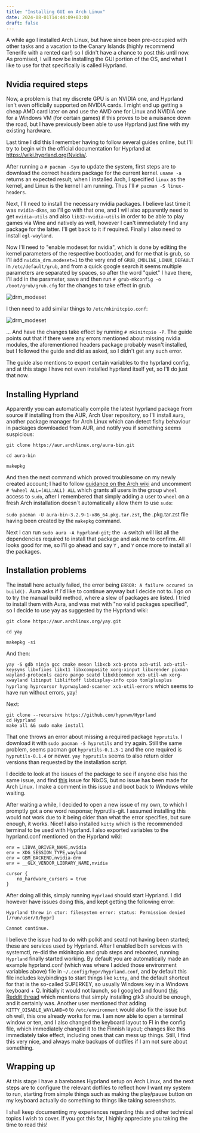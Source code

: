 ```yaml
---
title: "Installing GUI on Arch Linux"
date: 2024-08-01T14:44:09+03:00
draft: false
---
```


A while ago I installed Arch Linux, but have since been pre-occupied with other tasks and a vacation to the Canary Islands (highly recommend Tenerife with a rented car!) so I didn't have a chance to post this until now. As promised, I will now be installing the GUI portion of the OS, and what I like to use for that specifically is called Hyprland. 

## **Nvidia required steps** 

Now, a problem is that my discrete GPU is an NVIDIA one, and Hyprland isn't even officially supported on NVIDIA cards. I might end up getting a cheap AMD card later on and use the AMD one for Linux and NVIDIA one for a Windows VM (for certain games) if this proves to be a nuisance down the road, but I have previously been able to use Hyprland just fine with my existing hardware. 

Last time I did this I remember having to follow several guides online, but I'll try to begin with the official documentation for Hyprland at https://wiki.hyprland.org/Nvidia/. 

After running a `# pacman -Syu` to update the system, first steps are to download the correct headers package for the current kernel. `uname -a` returns an expected result; when I installed Arch, I specified `linux` as the kernel, and Linux is the kernel I am running. Thus I'll `# pacman -S linux-headers`.

Next, I'll need to install the necessary nvidia packages. I believe last time it was `nvidia-dkms`, so I'll go with that one, and I will also apparently need to get `nvidia-utils` and also `lib32-nvidia-utils` in order to be able to play games via Wine and natively as well, however I can't immediately find any package for the latter. I'll get back to it if required. Finally I also need to install `egl-wayland`.

Now I'll need to "enable modeset for nvidia", which is done by editing the kernel parameters of the respective bootloader, and for me that is grub, so I'll add `nvidia_drm.modeset=1` to the very end of `GRUB_CMDLINE_LINUX_DEFAULT` in `/etc/default/grub`, and from a quick google search it seems multiple parameters are separated by spaces, so after the word "quiet" I have there, I'll add in the parameter, save and then run `# grub-mkconfig -o /boot/grub/grub.cfg` for the changes to take effect in grub. 

![drm_modeset](/arch_linux/IMG_0531.JPEG)

I then need to add similar things to `/etc/mkinitcpio.conf`:

![drm_modeset](/arch_linux/IMG_0530.JPEG)

... And have the changes take effect by running `# mkinitcpio -P`. The guide points out that if there were any errors mentioned about missing nvidia modules, the aforementioned headers package probably wasn't installed, but I followed the guide and did as asked, so I didn't get any such error.

The guide also mentions to export certain variables to the hyprland config, and at this stage I have not even installed hyprland itself yet, so I'll do just that now.

## Installing Hyprland 

Apparently you can automatically compile the latest hyprland package from source if installing from the AUR, Arch User repository, so I'll install `Aura`, another package manager for Arch Linux which can detect fishy behaviour in packages downloaded from AUR, and notify you if something seems suspicious:

`git clone https://aur.archlinux.org/aura-bin.git`

`cd aura-bin`

`makepkg`

And then the next command which proved troublesome on my newly created account; I had to follow [guidance on the Arch wiki](https://wiki.archlinux.org/title/Sudo) and uncomment `# %wheel ALL=(ALL:ALL) ALL` which grants all users in the group `wheel` access to `sudo`, after I remembered that simply adding a user to `wheel` on a fresh Arch installation doesn´t automatically allow them to use `sudo`: 

`sudo pacman -U aura-bin-3.2.9-1-x86_64.pkg.tar.zst`, the .pkg.tar.zst file having been created by the `makepkg` command. 

Next I can run `sudo aura -A hyprland-git`; the `-A` switch will list all the dependencies required to install that package and ask me to confirm. All looks good for me, so I'll go ahead and say `Y` , and `Y` once more to install all the packages. 

## **Installation problems** 

The install here actually failed, the error being `ERROR: A failure occured in build().` Aura asks if I'd like to continue anyway but I decide not to. I go on to try the manual build method, where a slew of packages are listed. I tried to install them with Aura, and was met with "no valid packages specified", so I decide to use yay as suggested by the Hyprland wiki:

`git clone https://aur.archlinux.org/yay.git`

`cd yay`

`makepkg -si`

And then: 

`yay -S gdb ninja gcc cmake meson libxcb xcb-proto xcb-util xcb-util-keysyms libxfixes libx11 libxcomposite xorg-xinput libxrender pixman wayland-protocols cairo pango seatd libxkbcommon xcb-util-wm xorg-xwayland libinput libliftoff libdisplay-info cpio tomlplusplus hyprlang hyprcursor hyprwayland-scanner xcb-util-errors` which seems to have run without errors, yay!

Next:

```git clone --recursive https://github.com/hyprwm/Hyprland
git clone --recursive https://github.com/hyprwm/Hyprland
cd Hyprland
make all && sudo make install
```

That one throws an error about missing a required package `hyprutils`. I download it with `sudo pacman -S hyprutils` and try again. Still the same problem, seems pacman got `hyprutils-0.1.3-1` and the one required is `hyprutils-0.1.4` or newer. `yay hyprutils` seems to also return older versions than requested by the installation script. 

I decide to look at the issues of the package to see if anyone else has the same issue, and find [this](https://github.com/hyprwm/Hyprland/issues/6596) issue for NixOS, but no issue has been made for Arch Linux. I make a comment in this issue and boot back to Windows while waiting. 

After waiting a while, I decided to open a new issue of my own, to which I promptly got a one word response; hyprutils-git. I assumed installing this would not work due to it being older than what the error specifies, but sure enough, it works. Nice! I also installed `kitty` which is the recommended terminal to be used with Hyprland. I also exported variables to the hyprland.conf mentioned on the Hyprland wiki:

```
env = LIBVA_DRIVER_NAME,nvidia
env = XDG_SESSION_TYPE,wayland
env = GBM_BACKEND,nvidia-drm
env = __GLX_VENDOR_LIBRARY_NAME,nvidia

cursor {
    no_hardware_cursors = true
}
```

After doing all this, simply running `Hyprland` should start Hyprland. I did however have issues doing this, and kept getting the following error:

```
Hyprland threw in ctor: filesystem error: status: Permission denied [/run/user/0/hypr]

Cannot continue.
```

I believe the issue had to do with polkit and seatd not having been started; these are services used by Hyprland. After I enabled both services with systemctl, re-did the mkinitcpio and grub steps and rebooted, running `Hyprland` finally started working. By default you are automatically made an example hyprland.conf (which was where I added those environment variables above) file in `~/.config/hypr/hyprland.conf`, and by default this file includes keybindings to start things like `kitty`, and the default shortcut for that is the so-called SUPERKEY, so usually Windows key in a Windows keyboard + Q. Initially it would not launch, so I googled and found [this Reddit thread](https://www.reddit.com/r/hyprland/comments/zrw9zq/kitty_not_launching/) which mentions that simply installing gtk3 should be enough, and it certainly was. Another user mentioned that adding `KITTY_DISABLE_WAYLAND=0` to `/etc/environment` would also fix the issue but oh well, this one already works for me. I am now able to open a terminal window or ten, and I also changed the keyboard layout to FI in the config file, which immediately changed it to the Finnish layout; changes like this immediately take effect, including ones that can mess up things. Still, I find this very nice, and always make backups of dotfiles if I am not sure about something.

## **Wrapping up** 

At this stage I have a barebones Hyprland setup on Arch Linux, and the next steps are to configure the relevant dotfiles to reflect how I want my system to run, starting from simple things such as making the play/pause button on my keyboard actually do something to things like taking screenshots. 

I shall keep documenting my experiences regarding this and other technical topics I wish to cover. If you got this far, I highly appreciate you taking the time to read this!





